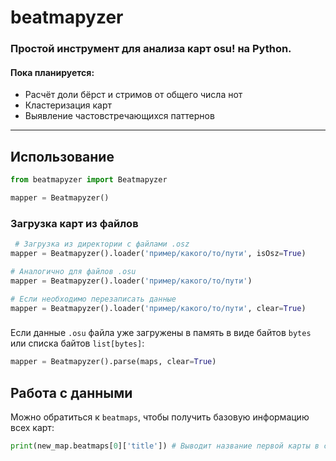 # beatmapyzer

### Простой инструмент для анализа карт **osu!** на Python.

#### Пока планируется:
* Расчёт доли бёрст и стримов от общего числа нот
* Кластеризация карт
* Выявление частовстречающихся паттернов

---
## Использование

```python
from beatmapyzer import Beatmapyzer

mapper = Beatmapyzer()
```
### Загрузка карт из файлов

```python
 # Загрузка из директории с файлами .osz
mapper = Beatmapyzer().loader('пример/какого/то/пути', isOsz=True)

# Аналогично для файлов .osu
mapper = Beatmapyzer().loader('пример/какого/то/пути')

# Если необходимо перезаписать данные
mapper = Beatmapyzer().loader('пример/какого/то/пути', clear=True)
```


###

Если данные `.osu` файла уже загружены в память в виде байтов `bytes` или списка байтов `list[bytes]`:

```python
mapper = Beatmapyzer().parse(maps, clear=True)
```

## Работа с данными

Можно обратиться к `beatmaps`, чтобы получить базовую информацию всех карт:

```python
print(new_map.beatmaps[0]['title']) # Выводит название первой карты в списке
```

